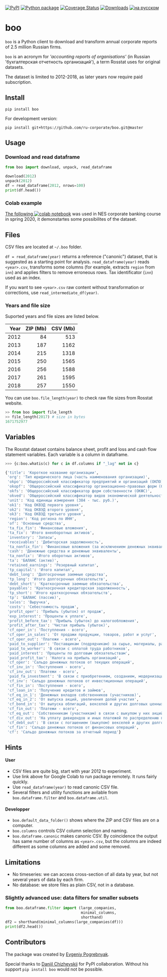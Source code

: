 [![PyPI](https://img.shields.io/pypi/v/boo.svg)](https://pypi.python.org/pypi/boo/#history)
[![Python package](https://github.com/ru-corporate/boo/actions/workflows/.action.yml/badge.svg)](https://github.com/ru-corporate/boo/actions/workflows/.action.yml)
[![Coverage Status](https://coveralls.io/repos/github/ru-corporate/boo/badge.svg?branch=master&service=github)](https://coveralls.io/github/ru-corporate/boo?branch=master)
[![Downloads](https://pepy.tech/badge/boo)](https://pepy.tech/project/boo)
[![на русском](https://img.shields.io/badge/README-%D1%80%D1%83%D1%81%D1%81%D0%BA%D0%B8%D0%B9-blue)](README.ru.md)

# boo

`boo` is a Python client to download and transform annual corporate reports of 2.5 million Russian firms.

`boo` is an acronym for _'accounting reports of organisations'_ (in Russian 'бухгалтерская отчетность организаций'), a term Rosstat uses for original datasets.

The dataset is limited to 2012-2018, as later years now require paid subscription.

## Install

```
pip install boo
```

For development version:

```
pip install git+https://github.com/ru-corporate/boo.git@master
```

## Usage

### Download and read dataframe

```python
from boo import download, unpack, read_dataframe

download(2012)
unpack(2012)
df = read_dataframe(2012, nrows=100)
print(df.head())
```

### Colab example 

 [The following ![colab](https://img.shields.io/badge/colab-launch-blue.svg) notebook][nes2020]
 was used in NES corporate banking course in spring 2020, it demonstartes some possibilites of the dataset.

[nes2020]: https://colab.research.google.com/drive/1ndEekNo9V2rjNuLWdeWfT9b4pdJqjlWk#scrollTo=UsdxxSKTP7Io

## Files

CSV files are located at `~/.boo` folder. 

`df = read_dataframe(year)` returns a reference ("canonic") dataset, that is suggested as a starting point for analysis. `read_dataframe(year)` reads `<year>.csv`, transforms some columns (for example, extracts `region` from `inn`) and applies filters to remove erroneous rows. Tax identificator (`inn`) used as an index.

If you want to see `<year>.csv` raw content without transformation or corrections, use `read_intermediate_df(year)`. 

### Years and file size

Suported years and file sizes are listed below. 


|   Year |   ZIP (Mb) |   CSV (Mb) |
|-------:|-----------:|-----------:|
|   2012 |         84 |        513 |
|   2013 |        187 |       1162 |
|   2014 |        215 |       1318 |
|   2015 |        250 |       1565 |
|   2016 |        256 |       1588 |
|   2017 |        261 |       1595 |
|   2018 |        257 |       1550 |


You can use `boo.file_length(year)` to check raw file sizes from Rosstat website. 

```python
>> from boo import file_length
>> file_length(2017) # size in bytes
1671752977
```

## Variables

The Rosstat dataset contains balance sheet, profit and loss and cash flow statement variables. Each variable is a column in dataframe. 

```python
>>> {c:boo.whatis(c) for c in df.columns if "_lag" not in c}

{'title': 'Короткое название организации',
 'org': 'Тип юридического лица (часть наименования организации)',
 'okpo': 'Общероссийский классификатор предприятий и организаций (ОКПО)',
 'okopf': 'Общероссийский классификатор организационно-правовых форм (ОКОПФ)',
 'okfs': 'Общероссийский классификатор форм собственности (ОКФС)',
 'okved': 'Общероссийский классификатор видов экономической деятельности (ОКВЭД)',
 'unit': 'Код единицы измерения (384 - тыс. руб.)',
 'ok1': 'Код ОКВЭД первого уровня',
 'ok2': 'Код ОКВЭД второго уровня',
 'ok3': 'Код ОКВЭД третьего уровня',
 'region': 'Код региона по ИНН',
 'of': 'Основные средства',
 'ta_fix_fin': 'Финансовые вложения',
 'ta_fix': 'Итого внеоборотных активов',
 'inventory': 'Запасы',
 'receivables': 'Дебиторская задолженность',
 'ta_nonfix_fin': 'Финансовые вложения (за исключением денежных эквивалентов)',
 'cash': 'Денежные средства и денежные эквиваленты',
 'ta_nonfix': 'Итого оборотных активов',
 'ta': 'БАЛАНС (актив)',
 'retained_earnings': 'Резервный капитал',
 'tp_capital': 'Итого капитал',
 'debt_long': 'Долгосрочные заемные средства',
 'tp_long': 'Итого долгосрочных обязательств',
 'debt_short': 'Краткосрочные заемные обязательства',
 'payables': 'Краткосрочная кредиторская задолженность',
 'tp_short': 'Итого краткосрочных обязательств',
 'tp': 'БАЛАНС (пассив)',
 'sales': 'Выручка',
 'costs': 'Себестоимость продаж',
 'profit_oper': 'Прибыль (убыток) от продаж',
 'exp_interest': 'Проценты к уплате',
 'profit_before_tax': 'Прибыль (убыток) до налогообложения',
 'profit_after_tax': 'Чистая прибыль (убыток)',
 'cf_oper_in': 'Поступления - всего',
 'cf_oper_in_sales': 'От продажи продукции, товаров, работ и услуг',
 'cf_oper_out': 'Платежи - всего',
 'paid_to_supplier': 'Поставщикам (подрядчикам) за сырье, материалы, работы, услуги',
 'paid_to_worker': 'В связи с оплатой труда работников',
 'paid_interest': 'Проценты по долговым обязательствам',
 'paid_profit_tax': 'Налога на прибыль организаций',
 'cf_oper': 'Сальдо денежных потоков от текущих операций',
 'cf_inv_in': 'Поступления - всего',
 'cf_inv_out': 'Платежи - всего',
 'paid_fa_investment': 'В связи с приобретением, созданием, модернизацией, реконструкцией и подготовкой к использованию внеоборотны активов',
 'cf_inv': 'Сальдо денежных потоков от инвестиционных операций',
 'cf_fin_in': 'Поступления - всего',
 'cf_loan_in': 'Получение кредитов и займов',
 'cf_eq_in_1': 'Денежных вкладов собственников (участников)',
 'cf_eq_in_2': 'От выпуска акций, увеличения долей участия',
 'cf_bond_in': 'От выпуска облигаций, векселей и других долговых ценных бумаг и др.',
 'cf_fin_out': 'Платежи - всего',
 'cf_eq_out': 'Собственникам (участникам) в связи с выкупом у них акций (долей участия) организации или их выходом из состава участников',
 'cf_div_out': 'На уплату дивидендов и иных платежей по распределению прибыли в пользу собственников (участников)',
 'cf_debt_out': 'В связи с погашением (выкупом) векселей и других долговы ценных бумаг, возврат кредитов и займов',
 'cf_fin': 'Сальдо денежных потоков от финансовых операций',
 'cf': 'Сальдо денежных потоков за отчетный период'}
 ```

## Hints

#### User

- CSV files are quite big, start with year 2012 to experiment.
- Use link above for Google Colab to run package remotely. It runs fairly quickly.
- Use `read_dataframe(year)` to read canonic CSV file. 
- Several filters and utility functions are avilable from `boo.dataframe.filter` and `boo.dataframe.util`.

#### Developper

- `boo.default_data_folder()` shows where the ZIP and CSV files are on a computer.
- `boo.columns` controls CSV column selection and naming.
- `boo.dataframe.canonic` makes canonic CSV. By coincidence the output has same number of columns as `<year>.csv`, but the columns are indeed different as some columns are added and some removed.

## Limitations

- No timeseries: we can access cross-section of all data by year, but not several years of data by each firm. 
- No database: we store files as plain CSV, not in a database.

### Slightly advanced use: data filters for smaller subsets

```python
from boo.dataframe.filter import (large_companies, 
                                  minimal_columns, 
                                  shorthand)
df2 = shorthand(minimal_columns(large_companies(df)))
print(df2.head())
```

## Contributors

The package was created by [Evgeniy Pogrebnyak](https://github.com/epogrebnyak).

Special thanks to [Daniil Chizhevskij](https://daniilchizhevskij.ml/) for PyPI collaboration. Without his support `pip install boo` would not be possible.
